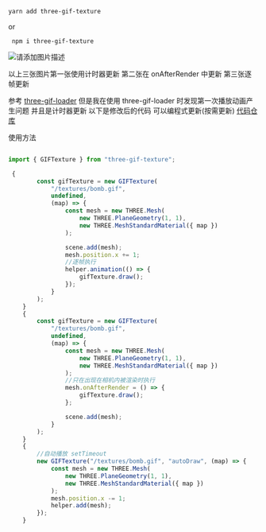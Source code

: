 ```bash
yarn add three-gif-texture
```
 or
```
 npm i three-gif-texture
```

![请添加图片描述](https://img-blog.csdnimg.cn/cc8a452e4ddb4692a97f90f66331bbb4.gif)

以上三张图片第一张使用计时器更新 第二张在 onAfterRender 中更新 第三张逐帧更新

参考 [three-gif-loader](https://github.com/movableink/three-gif-loader)
但是我在使用 three-gif-loader 时发现第一次播放动画产生问题 并且是计时器更新
以下是修改后的代码 可以编程式更新(按需更新)
[代码仓库](https://gitee.com/honbingitee/three-template-next.js/tree/feature/worker-octree/src/ThreeHelper/utils/GIFLoader)

使用方法

```javascript

import { GIFTexture } from "three-gif-texture";

 {
        const gifTexture = new GIFTexture(
            "/textures/bomb.gif",
            undefined,
            (map) => {
                const mesh = new THREE.Mesh(
                    new THREE.PlaneGeometry(1, 1),
                    new THREE.MeshStandardMaterial({ map })
                );

                scene.add(mesh);
                mesh.position.x += 1;
                //逐帧执行
                helper.animation(() => {
                    gifTexture.draw();
                });
            }
        );
    }
    {
        const gifTexture = new GIFTexture(
            "/textures/bomb.gif",
            undefined,
            (map) => {
                const mesh = new THREE.Mesh(
                    new THREE.PlaneGeometry(1, 1),
                    new THREE.MeshStandardMaterial({ map })
                );
                //只在出现在相机内被渲染时执行
                mesh.onAfterRender = () => {
                    gifTexture.draw();
                };

                scene.add(mesh);
            }
        );
    }
    {
        //自动播放 setTimeout
        new GIFTexture("/textures/bomb.gif", "autoDraw", (map) => {
            const mesh = new THREE.Mesh(
                new THREE.PlaneGeometry(1, 1),
                new THREE.MeshStandardMaterial({ map })
            );
            mesh.position.x -= 1;
            helper.add(mesh);
        });
    }
```
